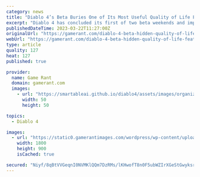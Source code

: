 ```yaml
---
category: news
title: "Diablo 4’s Beta Buries One of Its Most Useful Quality of Life Features"
excerpt: "Diablo 4 has concluded its first of two beta weekends and important intel has been shared since, including a terribly helpful quality of life feature. Teases for quests that were inaccessible were a ..."
publishedDateTime: 2023-03-22T11:27:00Z
originalUrl: "https://gamerant.com/diablo-4-beta-hidden-quality-of-life-feature-leave-dungeon/"
webUrl: "https://gamerant.com/diablo-4-beta-hidden-quality-of-life-feature-leave-dungeon/"
type: article
quality: 127
heat: 127
published: true

provider:
  name: Game Rant
  domain: gamerant.com
  images:
    - url: "https://smartableai.github.io/diablo4/assets/images/organizations/gamerant.com-50x50.jpg"
      width: 50
      height: 50

topics:
  - Diablo 4

images:
  - url: "https://static0.gamerantimages.com/wordpress/wp-content/uploads/2023/03/diablo-4-quality-of-life-feature.jpg"
    width: 1800
    height: 900
    isCached: true

secured: "Niyf/8qBtVVGeqnI0NVMKlQQm7DzRMs/lKHwofT8n0F5ubWZIrXGeStGwyksrh4HbgQjWkungpMS4/ThA4Vf2bmGqNr5uJURL0PvsGAku2NV3IU/Dx1jYc2jYCE++4Xm+RmlJ4IaUtV3d6rUhL+efpPineWg2lYosXO9KQhk37YAzdNaMIJLEfpbfP/iOdr3Afy2nZr5hQdi0bAktC6JfE7TQCXWDxuq+d/zqltafdlJk7VSA1VudhgOkH58u65KVl00Ow+w4PsIp6vaMzchlOtbYaX5JaCi4yZXb5R6DtoOJlsh27MLjQEAN52rwKSpwYKGvHo9yaY6RJv6RR2wQcTRSdKE/S0M/h90rWlcUvU=;wa/AzQvT6+PEEcV2E0RpEw=="
---
```


